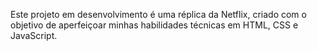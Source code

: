 Este projeto em desenvolvimento é uma réplica da Netflix, criado com o objetivo de aperfeiçoar minhas habilidades técnicas em HTML, CSS e JavaScript.
